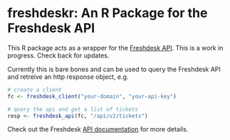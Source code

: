 # freshdeskr: An R Package for the Freshdesk API
This R package acts as a wrapper for the [Freshdesk API](https://developers.freshdesk.com/api/). This is a work in progress. Check back for updates.

Currently this is bare bones and can be used to query the Freshdesk API and retreive an http response object, e.g.

```r
# create a client
fc <- freshdesk_client("your-domain", "your-api-key")

# query the api and get a list of tickets
resp <- freshdesk_api(fc, "/api/v2/tickets")
```

Check out the Freshdesk [API documentation](https://developers.freshdesk.com/api/) for more details.
